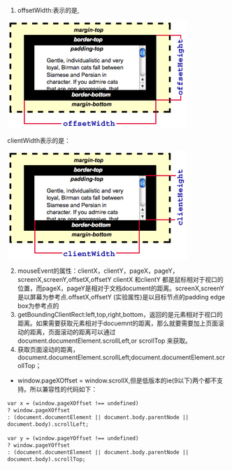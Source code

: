 1. offsetWidth:表示的是,

![dimension-offset](../img/offset.png)

clientWidth表示的是：

![dimension-client](../img/client.png)

2. mouseEvent的属性：clientX，clientY，pageX，pageY，screenX,screenY,offsetX,offsetY
clientX 和clientY 都是鼠标相对于视口的位置，而pageX，pageY是相对于文档document的距离。screenX,screenY 是以屏幕为参考点.offsetX,offsetY (实验属性)是以目标节点的padding edge box为参考点的
3. getBoundingClientRect:left,top,right,bottom，返回的是元素相对于视口的距离。如果需要获取元素相对于docuemnt的距离，那么就要需要加上页面滚动的距离，页面滚动的距离可以通过document.documentElement.scrollLeft,or scrollTop 来获取。
4. 获取页面滚动的距离，document.documentElement.scrollLeft;document.documentElement.scrollTop；
  * window.pageXOffset = window.scrollX,但是低版本的ie(9以下)两个都不支持。所以兼容性的代码如下：
  
  ```
  var x = (window.pageXOffset !== undefined)
  ? window.pageXOffset
  : (document.documentElement || document.body.parentNode || document.body).scrollLeft;

var y = (window.pageYOffset !== undefined)
  ? window.pageYOffset
  : (document.documentElement || document.body.parentNode || document.body).scrollTop;
  ```
  